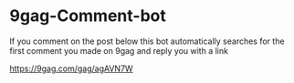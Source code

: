 # 9gag-Comment-bot
If you comment on the post below this bot automatically searches for the first comment you made on 9gag and reply you with a link 


https://9gag.com/gag/agAVN7W
